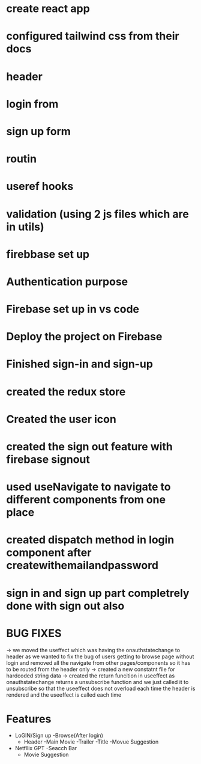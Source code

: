 # create react app
# configured tailwind css from their docs
# header
# login from
# sign up form
# routin
# useref hooks
# validation  (using 2 js files which are in utils)
# firebbase set up 
#  Authentication purpose 
# Firebase set up in vs code
# Deploy the project on Firebase
# Finished sign-in and sign-up
# created the redux store
# Created the user icon
# created the sign out feature with firebase signout
# used useNavigate to navigate to different components from one place
# created dispatch method in login component after createwithemailandpassword 
#  sign in and sign up part completrely done with sign out also

#  BUG FIXES

->  we moved the useffect which was having the onauthstatechange to header as we wanted to fix the bug of users getting to browse page without login and removed all the navigate from other pages/components so it has to be routed from the header only
-> created a new constatnt file for hardcoded string data
-> created the return funcition in useeffect as onauthstatechange returns a unsubscribe function and we just called it to unsubscribe so that the useeffect does not overload each time the header is rendered and the useeffect is called each time 


# Features
   - LoGIN/Sign up
   -Browse(After login)
        - Header
        -Main Movie
               -Trailer
               -Title
               -Movue Suggestion
   - Netfllix GPT
       -Seacch Bar
       - Movie Suggestion 